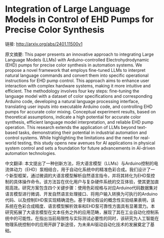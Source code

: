 # Integration of Large Language Models in Control of EHD Pumps for Precise Color Synthesis

链接: http://arxiv.org/abs/2401.11500v1

原文摘要:
This paper presents an innovative approach to integrating Large Language
Models (LLMs) with Arduino-controlled Electrohydrodynamic (EHD) pumps for
precise color synthesis in automation systems. We propose a novel framework
that employs fine-tuned LLMs to interpret natural language commands and convert
them into specific operational instructions for EHD pump control. This approach
aims to enhance user interaction with complex hardware systems, making it more
intuitive and efficient. The methodology involves four key steps: fine-tuning
the language model with a dataset of color specifications and corresponding
Arduino code, developing a natural language processing interface, translating
user inputs into executable Arduino code, and controlling EHD pumps for
accurate color mixing. Conceptual experiment results, based on theoretical
assumptions, indicate a high potential for accurate color synthesis, efficient
language model interpretation, and reliable EHD pump operation. This research
extends the application of LLMs beyond text-based tasks, demonstrating their
potential in industrial automation and control systems. While highlighting the
limitations and the need for real-world testing, this study opens new avenues
for AI applications in physical system control and sets a foundation for future
advancements in AI-driven automation technologies.

中文翻译:
本文提出了一种创新方法，将大语言模型（LLMs）与Arduino控制的电流体动力（EHD）泵相结合，用于自动化系统中的精准色彩合成。我们设计了一个新型框架，通过微调的大语言模型解析自然语言指令，并将其转化为EHD泵控制的具体操作命令。该方法旨在优化用户与复杂硬件系统的交互体验，使其更加直观高效。研究方案包含四个关键步骤：使用色彩规格与对应Arduino代码数据集对语言模型进行微调、开发自然语言处理接口、将用户输入转换为可执行的Arduino代码、以及控制EHD泵实现精确混色。基于理论假设的概念性实验结果表明，该系统在色彩合成精度、语言模型解析效率和EHD泵可靠性方面具有显著潜力。本研究拓展了大语言模型在文本任务之外的应用范畴，展现了其在工业自动化控制系统中的可能性。在指出当前局限性与实际测试必要性的同时，该研究为人工智能在物理系统控制中的应用开辟了新途径，为未来AI驱动自动化技术的发展奠定了基础。
